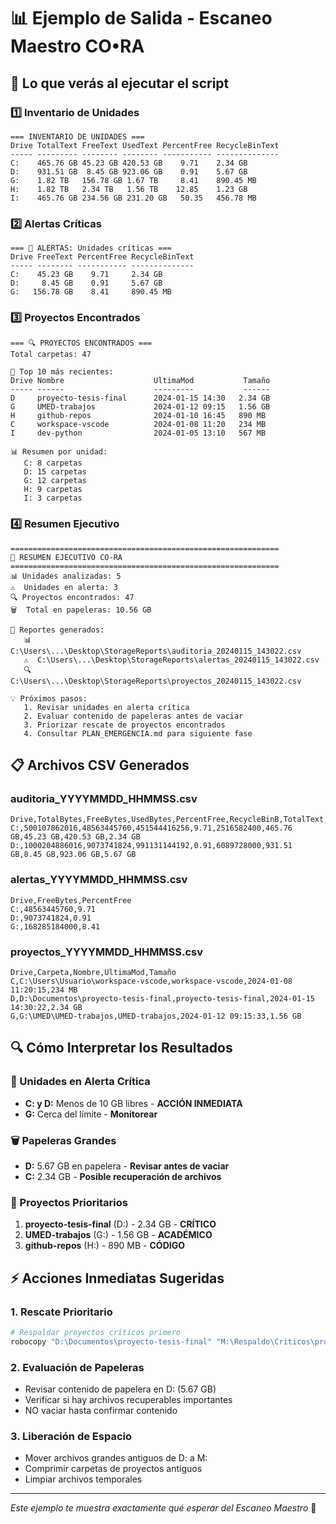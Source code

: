 # 📊 Ejemplo de Salida - Escaneo Maestro CO•RA

## 🎯 Lo que verás al ejecutar el script

### 1️⃣ Inventario de Unidades
```
=== INVENTARIO DE UNIDADES ===
Drive TotalText FreeText UsedText PercentFree RecycleBinText
----- --------- -------- -------- ----------- --------------
C:    465.76 GB 45.23 GB 420.53 GB    9.71    2.34 GB
D:    931.51 GB  8.45 GB 923.06 GB    0.91    5.67 GB
G:    1.82 TB   156.78 GB 1.67 TB     8.41    890.45 MB
H:    1.82 TB   2.34 TB   1.56 TB    12.85    1.23 GB
I:    465.76 GB 234.56 GB 231.20 GB   50.35   456.78 MB
```

### 2️⃣ Alertas Críticas
```
=== 🚨 ALERTAS: Unidades críticas ===
Drive FreeText PercentFree RecycleBinText
----- -------- ----------- --------------
C:    45.23 GB    9.71     2.34 GB
D:     8.45 GB    0.91     5.67 GB
G:   156.78 GB    8.41     890.45 MB
```

### 3️⃣ Proyectos Encontrados
```
=== 🔍 PROYECTOS ENCONTRADOS ===
Total carpetas: 47

📅 Top 10 más recientes:
Drive Nombre                    UltimaMod           Tamaño
----- ------                    ---------           ------
D     proyecto-tesis-final      2024-01-15 14:30   2.34 GB
G     UMED-trabajos             2024-01-12 09:15   1.56 GB
H     github-repos              2024-01-10 16:45   890 MB
C     workspace-vscode          2024-01-08 11:20   234 MB
I     dev-python                2024-01-05 13:10   567 MB

📊 Resumen por unidad:
   C: 8 carpetas
   D: 15 carpetas
   G: 12 carpetas
   H: 9 carpetas
   I: 3 carpetas
```

### 4️⃣ Resumen Ejecutivo
```
============================================================
🎯 RESUMEN EJECUTIVO CO-RA
============================================================
📊 Unidades analizadas: 5
⚠️  Unidades en alerta: 3
🔍 Proyectos encontrados: 47
🗑️  Total en papeleras: 10.56 GB

📁 Reportes generados:
   📊 C:\Users\...\Desktop\StorageReports\auditoria_20240115_143022.csv
   ⚠️  C:\Users\...\Desktop\StorageReports\alertas_20240115_143022.csv
   🔍 C:\Users\...\Desktop\StorageReports\proyectos_20240115_143022.csv

💡 Próximos pasos:
   1. Revisar unidades en alerta crítica
   2. Evaluar contenido de papeleras antes de vaciar
   3. Priorizar rescate de proyectos encontrados
   4. Consultar PLAN_EMERGENCIA.md para siguiente fase
```

## 📋 Archivos CSV Generados

### auditoria_YYYYMMDD_HHMMSS.csv
```csv
Drive,TotalBytes,FreeBytes,UsedBytes,PercentFree,RecycleBinB,TotalText,FreeText,UsedText,RecycleBinText
C:,500107862016,48563445760,451544416256,9.71,2516582400,465.76 GB,45.23 GB,420.53 GB,2.34 GB
D:,1000204886016,9073741824,991131144192,0.91,6089728000,931.51 GB,8.45 GB,923.06 GB,5.67 GB
```

### alertas_YYYYMMDD_HHMMSS.csv
```csv
Drive,FreeBytes,PercentFree
C:,48563445760,9.71
D:,9073741824,0.91
G:,168285184000,8.41
```

### proyectos_YYYYMMDD_HHMMSS.csv
```csv
Drive,Carpeta,Nombre,UltimaMod,Tamaño
C,C:\Users\Usuario\workspace-vscode,workspace-vscode,2024-01-08 11:20:15,234 MB
D,D:\Documentos\proyecto-tesis-final,proyecto-tesis-final,2024-01-15 14:30:22,2.34 GB
G,G:\UMED\UMED-trabajos,UMED-trabajos,2024-01-12 09:15:33,1.56 GB
```

## 🔍 Cómo Interpretar los Resultados

### 🚨 Unidades en Alerta Crítica
- **C: y D:** Menos de 10 GB libres - **ACCIÓN INMEDIATA**
- **G:** Cerca del límite - **Monitorear**

### 🗑️ Papeleras Grandes
- **D:** 5.67 GB en papelera - **Revisar antes de vaciar**
- **C:** 2.34 GB - **Posible recuperación de archivos**

### 📂 Proyectos Prioritarios
1. **proyecto-tesis-final** (D:) - 2.34 GB - **CRÍTICO**
2. **UMED-trabajos** (G:) - 1.56 GB - **ACADÉMICO**
3. **github-repos** (H:) - 890 MB - **CÓDIGO**

## ⚡ Acciones Inmediatas Sugeridas

### 1. Rescate Prioritario
```powershell
# Respaldar proyectos críticos primero
robocopy "D:\Documentos\proyecto-tesis-final" "M:\Respaldo\Criticos\proyecto-tesis-final" /E /COPY:DAT
```

### 2. Evaluación de Papeleras
- Revisar contenido de papelera en D: (5.67 GB)
- Verificar si hay archivos recuperables importantes
- NO vaciar hasta confirmar contenido

### 3. Liberación de Espacio
- Mover archivos grandes antiguos de D: a M:
- Comprimir carpetas de proyectos antiguos
- Limpiar archivos temporales

---

*Este ejemplo te muestra exactamente qué esperar del Escaneo Maestro* 🎯